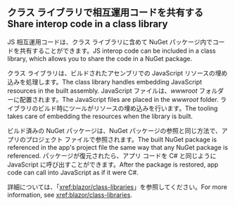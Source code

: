 ## <a name="share-interop-code-in-a-class-library"></a><span data-ttu-id="d1c19-101">クラス ライブラリで相互運用コードを共有する</span><span class="sxs-lookup"><span data-stu-id="d1c19-101">Share interop code in a class library</span></span>

<span data-ttu-id="d1c19-102">JS 相互運用コードは、クラス ライブラリに含めて NuGet パッケージ内でコードを共有することができます。</span><span class="sxs-lookup"><span data-stu-id="d1c19-102">JS interop code can be included in a class library, which allows you to share the code in a NuGet package.</span></span>

<span data-ttu-id="d1c19-103">クラス ライブラリは、ビルドされたアセンブリでの JavaScript リソースの埋め込みを処理します。</span><span class="sxs-lookup"><span data-stu-id="d1c19-103">The class library handles embedding JavaScript resources in the built assembly.</span></span> <span data-ttu-id="d1c19-104">JavaScript ファイルは、*wwwroot* フォルダーに配置されます。</span><span class="sxs-lookup"><span data-stu-id="d1c19-104">The JavaScript files are placed in the *wwwroot* folder.</span></span> <span data-ttu-id="d1c19-105">ライブラリのビルド時にツールがリソースの埋め込みを行います。</span><span class="sxs-lookup"><span data-stu-id="d1c19-105">The tooling takes care of embedding the resources when the library is built.</span></span>

<span data-ttu-id="d1c19-106">ビルド済みの NuGet パッケージは、NuGet パッケージの参照と同じ方法で、アプリのプロジェクト ファイルで参照されます。</span><span class="sxs-lookup"><span data-stu-id="d1c19-106">The built NuGet package is referenced in the app's project file the same way that any NuGet package is referenced.</span></span> <span data-ttu-id="d1c19-107">パッケージが復元されたら、アプリ コードを C# と同じように JavaScript に呼び出すことができます。</span><span class="sxs-lookup"><span data-stu-id="d1c19-107">After the package is restored, app code can call into JavaScript as if it were C#.</span></span>

<span data-ttu-id="d1c19-108">詳細については、「<xref:blazor/class-libraries>」を参照してください。</span><span class="sxs-lookup"><span data-stu-id="d1c19-108">For more information, see <xref:blazor/class-libraries>.</span></span>
